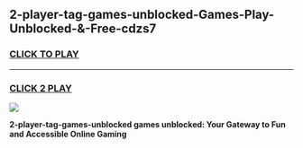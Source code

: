 
## 2-player-tag-games-unblocked-Games-Play-Unblocked-&-Free-cdzs7
<h3>
<a href="https://premium76.site?title=2-player-tag-games-unblocked&ref=24A">CLICK TO PLAY</a></h3>
<hr>

<h3>
<a href="https://premium76.site?title=2-player-tag-games-unblocked&ref=24A">CLICK 2 PLAY</a>
  
</h3>

<a href="https://premium76.site?title=2-player-tag-games-unblocked&ref=24A"><img src="https://clearcache.store/games.png"></a>


**2-player-tag-games-unblocked games unblocked: Your Gateway to Fun and Accessible Online Gaming**
